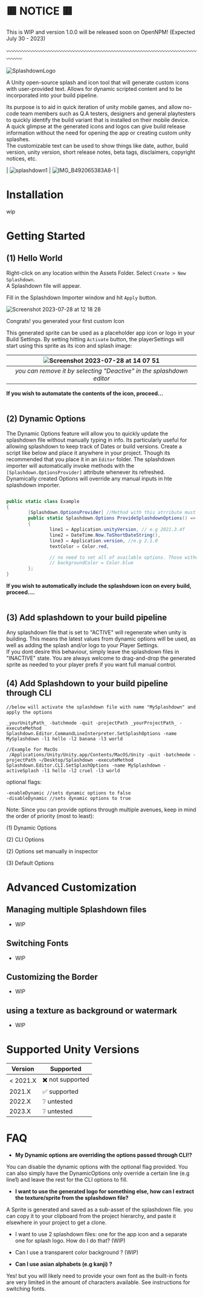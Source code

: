 
# 🟥 NOTICE 🟥
This is WIP and version 1.0.0 will be released soon on OpenNPM! (Expected July 30 - 2023)

〰️〰️〰️〰️〰️〰️〰️〰️〰️〰️〰️〰️〰️〰️〰️〰️〰️〰️〰️〰️〰️〰️〰️〰️〰️〰️〰️〰️〰️〰️〰️〰️〰️〰️〰️〰️〰️〰️〰️

![SplashdownLogo](https://github.com/Ale1/Splashdown/assets/4612160/37fe6e8a-52dc-44cd-ae0a-321c54c53c1b)

A Unity open-source splash and icon tool that will generate custom icons with user-provided text.  Allows for dynamic scripted content and to be incorporated into your build pipeline. 

Its purpose is to aid in quick iteration of unity mobile games, and allow no-code team members such as Q.A testers, designers and general playtesters to quickly identify the build variant that is installed on their mobile device.  
A quick glimpse at the generated icons and logos can give build release information without the need for opening the app or creating custom unity splashes.  
The customizable text can be used to show things like date, author, build version, unity version, short release notes, beta tags, disclaimers, copyright notices, etc. 


| ![splashdown1](https://github.com/Ale1/Splashdown/assets/4612160/292d322b-bc9f-4154-a9ba-581f51c466ca) | ![IMG_B492065383A8-1](https://github.com/Ale1/Splashdown/assets/4612160/9f02fcfd-6790-4f02-abb6-71b9c405ff01) |




# Installation
wip



# Getting Started 
## (1) Hello World
Right-click on any location within the Assets Folder.  Select `Create > New Splashdown`.   
A Splashdown file will appear. 

Fill in the Splashdown Importer window and hit `Apply` button.  

![Screenshot 2023-07-28 at 12 18 28](https://github.com/Ale1/Splashdown/assets/4612160/34a23189-ec5d-4801-9b9e-aa2ede8b6833)


Congrats! you generated your first custom Icon


This generated sprite can be used as a placeholder app icon or logo in your Build Settings.
By setting hitting `Activate` button, the playerSettings will start using this sprite as its icon and splash image:


|![Screenshot 2023-07-28 at 14 07 51](https://github.com/Ale1/Splashdown/assets/4612160/d371c966-d9ae-40e7-9481-9a85d9d1f5c8)|
|:--:| 
| *you can remove it by selecting "Deactive" in the splashdown editor* |



<b>If you wish to automatate the contents of the icon, proceed... </b>
<br/><br/>

## (2) Dynamic Options

The Dynamic Options feature will allow you to quickly update the splashdown file without manually typing in info. Its particularly useful for allowing splashdown to keep track of Dates or build versions. 
Create a script like below and place it anywhere in your project. Though its recommended that you place it in an `Editor` folder. 
The splashdown importer will automatically invoke methods with the `[Splashdown.OptionsProvider]` attribute whenever its refreshed. 
Dynamically created Options will override any manual inputs in hte splashdown importer.

```csharp

public static class Example  
{
        [Splashdown.OptionsProvider] //Method with this atrribute must return a Splashdown.Options
        public static Splashdown.Options ProvideSplashdownOptions() => new()
        { 
                line1 = Application.unityVersion, // e.g 2021.3.4f
                line2 = DateTime.Now.ToShortDateString(),
                line3 = Application.version, //e.g 2.1.0
                textColor = Color.red,

                // no need to set all of available options. Those without values will use the manual values instead.
                // backgroundColor = Color.blue
        };
}
```


<b>If you wish to automatically include the splashdown icon on every build, proceed....</b>
<br/><br/>


## (3) Add splashdown to your build pipeline 

Any splashdown file that is set to "ACTIVE" will regenerate when unity is building. This means the latest values from dynamic options will be used, as well as adding the splash and/or logo to your Player Settings.  
If you dont desire this behaviour, simply leave the splashdown files in "INACTIVE" state.  You are always welcome to drag-and-drop the generated sprite as needed to your player prefs if you want full manual control. 


## (4) Add Splashdown to your build pipeline through CLI

```
//below will activate the splashdown file with name "MySplashdown" and apply the options

_yourUnityPath_ -batchmode -quit -projectPath _yourProjectPath_ -executeMethod Splashdown.Editor.CommandLineInterpreter.SetSplashOptions -name MySplashdown -l1 hello -l2 banana -l3 world
```

```
//Example for MacOs
 /Applications/Unity/Unity.app/Contents/MacOS/Unity -quit -batchmode -projectPath ~/Desktop/Splashdown -executeMethod Splashdown.Editor.CLI.SetSplashOptions -name MySplashdown -activeSplash -l1 hello -l2 cruel -l3 world
```

optional flags:
```
-enableDynamic //sets dynamic options to false
-disableDynamic //sets dynamic options to true
```


Note: Since you can provide options through multiple avenues, keep in mind the order of priority (most to least):

(1) Dynamic Options  

(2) CLI Options

(2) Options set manually in inspector

(3) Default Options



# Advanced Customization
## Managing multiple Splashdown files
+ WIP


## Switching Fonts
+ WIP

## Customizing the Border
+ WIP

## using a texture as background or watermark
+ WIP


# Supported Unity Versions

| Version  | Supported         |
| -------- | ----------------- |
| < 2021.X | ✖️ not supported  |
| 2021.X   | ✅ supported      |
| 2022.X   | ❔ untested       |
| 2023.X   | ❔ untested       |


# FAQ
+ **My Dynamic options are overriding the options passed through CLI!?**  

You can disable the dynamic options with the optional flag provided.  You can also simply have the DynamicOptions only override a certain line (e.g line1) and leave the rest for the CLI options to fill. 

+ **I want to use the generated logo for something else, how can I extract the texture/sprite from the splashdown file?**
  
A Sprite is generated and saved as a sub-asset of the splashdown file. you can copy it to your clipboard from the project hierarchy, and paste it elsewhere in your project to get a clone.

+ I want to use 2 splashdown files: one for the app icon and a separate one for splash logo. How do I do that? (WIP)
+ Can I use a transparent color background ? (WIP)

+ **Can I use asian alphabets (e.g kanji) ?**   

Yes!  but you will likely need to provide your own font as the built-in fonts are very limited in the amount of characters available.  See instructions for switching fonts. 


  
